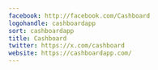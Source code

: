 ```yaml
---
facebook: http://facebook.com/Cashboard
logohandle: cashboardapp
sort: cashboardapp
title: Cashboard
twitter: https://x.com/cashboard
website: https://cashboardapp.com/
---
```

